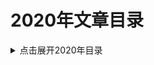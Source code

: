 2020年文章目录
===

<details>
<summary>点击展开2020年目录</summary>

* [01.JVM技术细节: HotSpot的内存模型](./01_jvm_memory_model/README.md)【已完成】
* [02.辨析： 自旋锁与信号量](./02_spinlock-vs-semaphore/README.md)【已完成】
* [03.Java坑人面试题系列: 包装类（中级难度）](./03_quiz-wrapper-classes/README.md)【已完成】
* [04.Java坑人面试题系列: 比对while与for循环（中级难度）](./04_quiz-loop-constructs/README.md)【已完成】
* [05.Linux系统命令 - 查看内存使用情况](./05_linux-memory-usage/README.md)【已完成】
* [06.深入解析G1垃圾收集器与性能优化](./06_g1_gc_tuning/README.md)【已完成】
* [07.Java坑人面试题系列: 线程/线程池（高级难度）](./07_quiz-executor-service/README.md)【已完成】
* [08.获取JVM堆内存转储的常用方法](./08_java-heap-dump/README.md)【已完成】
* [09.获取Java线程转储的常用方法](./09_java-thread-dump/README.md)【已完成】
* [10.高级数据结构: 跳表（Skip List）](./10_skip-list/README.md)【已校对】
* [11.JVM最重要的性能调优参数](./11_jvm-arguments-of-highly-effective/README.md)【已完成】
- [12.1 MAVEN基础系列（一） 项目构建的各个阶段](./12_introduction-to-the-pom/introduction-to-the-lifecycle.md)【粗翻】
- [12.2 MAVEN基础系列（二） POM文件](./12_introduction-to-the-pom/README.md)【粗翻】
* [13.诊断问题和排查故障非常难？](./13_why-troubleshooting-so-hard/README.md)【已完成】
* [14.JVM性能指标监控工具 -- Micrometer](./14_micrometer_intro/README.md)【已完成】
* [15.DataDog集成MySQL的配置](./15_datadog_mysql/README.md)【已完成】
* [16.迁移Ubuntu下MySQL的data目录](./16_mysql_data_dir/README.md)【已完成】
* [17.Java坑人面试题系列: 变量声明（中级难度）](./17_quiz-variable-declaration/README.md)【已完成】
* [18.实战MySQL唯一索引](./18_mysql-unique-index/README.md)【粗翻.TODO】
* [19.Java坑人面试题系列: 集合（高级难度）](./19_quiz-advanced-collectors/README.md)【粗翻】
* [20.真实用户监控与综合性能监控](./20_monitoring-vs-synthetic-monitoring/README.md)【机器翻译】
* [21.深入JVM - Code Cache内存池](./21_jvm-code-cache/README.md)【已完成】
* [22.Java 9 Module System(系列)](./22_Java_9_Module_System/README.md) 【系列文章】
* [23.ZGC简介](./23_zgc_intro/README.md)【粗翻】
* [24.Python Tutorial](./24_python-tutorial/README.md)【系列文章】
* [25.系统设计最佳实践](./25_embedded-rules-of-thumb/README.md)【系列文章】
* [26.Java规范系列：JAR文件规范](./26_jar_specs/README.md)【粗翻】
* [27.vim与vi跳到行尾的技巧](./27_vi-vim-editor-end-of-line/README.md)
* [28.深入剖析JVM实现细节(系列)](./28_anatomy-quarks/README.md)【系列文章】
* [29.通过线程调度延迟来探测CPU性能抖动](./29_sleep_test/README.md)【已完成】
* [30.MySQL用户命名规范](./30_mysql_account_username/README.md)【已完成】
* [31.删除MySQL用户帐号 - DROP USER语句简介](./31_mysql_account_drop_user/README.md)【已完成】
* [32.Spring Boot 实战教程](./32_spring-boot-tutorials/README.md)
* [33.数据结构与集合](./33_collection_intro/README.md)
* [34.Word创建目录与导出技巧](./34_word_skill/README.md)【已完成】
* [35.MySQL优化手册 - 官方文档[中文版]](./35_mysql_optimization/README.md)【系列文章】
* [36.InnoDB引擎中AUTO_INCREMENT的处理机制](.//README.md)
* [37.CompressedOops详解](./37_CompressedOops/README.md)
* [38.如何选择机器学习平台](./38_how-to-choose-a-cloud-machine-learning-platform/README.md)
* [39.辨析深度学习和机器学习](./39_deep-learning-vs-machine-learning/README.md)
* [40.JDK16新特性（不断更新中）](./40_jdk-16-whats-coming-in-java-16/README.md)【粗翻】
* [41.深入JVM - 实例详解invoke相关操作码](./41_invoke_opcode/README.md)【已完成】
* [42.案例讲解JVM方法体字节码](./42_method_byte_code/README.md)
* [43.Java多线程与并发面试题](./43_java_thread_conc_interview/README.md)【已完成】
* [44.深入系列: InnoDB存储引擎](./44_innodb-storage-engine/README.md)【系列文章】
* [44.7 InnoDB的锁和事务模型](./44_innodb-storage-engine/14.7_innodb-locking-transaction-model_CN.md)【已完成】
* [45.Java正则表达式入门与实战](./45_java_and_regex/README.md)
* [46.Linux内核文档: 内存屏障](./46_Linux_Kernel_Memory_Barriers/README.md)



</details>
